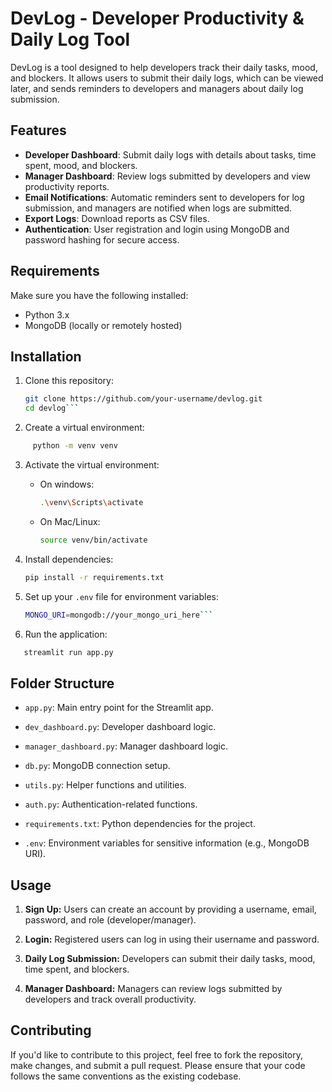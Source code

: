 # DevLog - Developer Productivity & Daily Log Tool

DevLog is a tool designed to help developers track their daily tasks, mood, and blockers. It allows users to submit their daily logs, which can be viewed later, and sends reminders to developers and managers about daily log submission.

## Features
- **Developer Dashboard**: Submit daily logs with details about tasks, time spent, mood, and blockers.
- **Manager Dashboard**: Review logs submitted by developers and view productivity reports.
- **Email Notifications**: Automatic reminders sent to developers for log submission, and managers are notified when logs are submitted.
- **Export Logs**: Download reports as CSV files.
- **Authentication**: User registration and login using MongoDB and password hashing for secure access.

## Requirements

Make sure you have the following installed:

- Python 3.x
- MongoDB (locally or remotely hosted)

## Installation

1. Clone this repository:

   ```bash
   git clone https://github.com/your-username/devlog.git
   cd devlog```

2. Create a virtual environment:
  ```bash
       python -m venv venv
  ```

3. Activate the virtual environment:
    - On windows:
      
      ```bash
      .\venv\Scripts\activate
      ```
      
   - On Mac/Linux:
     
      ```bash
      source venv/bin/activate
     ```
      
4. Install dependencies:
   
   ```bash
   pip install -r requirements.txt
   ```
   
6. Set up your `.env` file for environment variables:
   
   ```bash
   MONGO_URI=mongodb://your_mongo_uri_here```

6. Run the application:
```bash
   streamlit run app.py
```


## **Folder Structure**
- `app.py`: Main entry point for the Streamlit app.

- `dev_dashboard.py`: Developer dashboard logic.

- `manager_dashboard.py`: Manager dashboard logic.

- `db.py`: MongoDB connection setup.

- `utils.py`: Helper functions and utilities.

- `auth.py`: Authentication-related functions.

- `requirements.txt`: Python dependencies for the project.

- `.env`: Environment variables for sensitive information (e.g., MongoDB URI).

## **Usage**
1. **Sign Up:** Users can create an account by providing a username, email, password, and role (developer/manager).

2. **Login:** Registered users can log in using their username and password.

3. **Daily Log Submission:** Developers can submit their daily tasks, mood, time spent, and blockers.

4. **Manager Dashboard:** Managers can review logs submitted by developers and track overall productivity.

## **Contributing**
If you'd like to contribute to this project, feel free to fork the repository, make changes, and submit a pull request. Please ensure that your code follows the same conventions as the existing codebase.


